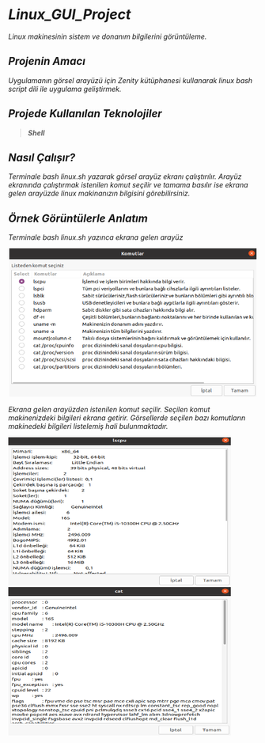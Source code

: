 # _Linux_GUI_Project_

  _Linux makinesinin sistem ve donanım bilgilerini görüntüleme._

## _Projenin Amacı_

  _Uygulamanın görsel arayüzü için Zenity kütüphanesi kullanarak linux bash script dili ile uygulama geliştirmek._

## _Projede Kullanılan Teknolojiler_

 >**_Shell_**

## _Nasıl Çalışır?_
  _Terminale bash linux.sh yazarak görsel arayüz ekranı çalıştırılır. 
  Arayüz ekranında çalıştırmak istenilen komut seçilir ve tamama basılır ise ekrana gelen arayüzde linux makinanızın bilgisini görebilirsiniz._
  
## _Örnek Görüntülerle Anlatım_
 _Terminale bash linux.sh yazınca ekrana gelen arayüz_
 
<p align="center" >
  <img width="500" height="300" src="https://github.com/Elanur7/Linux_GUI_Project/blob/main/Linux-G%C3%B6r%C3%BCnt%C3%BCler/Linux_linux.sh_Aray%C3%BCz.PNG"/>
</p>

 _Ekrana gelen arayüzden istenilen komut seçilir. Seçilen komut makinenizdeki bilgileri ekrana getirir. Görsellerde seçilen bazı komutların makinedeki bilgileri listelemiş hali bulunmaktadır._
 
 <img src="https://github.com/Elanur7/Linux_GUI_Project/blob/main/Linux-G%C3%B6r%C3%BCnt%C3%BCler/Linux-lscpu.PNG" width="450" height="300"/> <img src="https://github.com/Elanur7/Linux_GUI_Project/blob/main/Linux-G%C3%B6r%C3%BCnt%C3%BCler/Linux-cat_proc_cpuinfo.PNG" width="450" height="300"/> 
